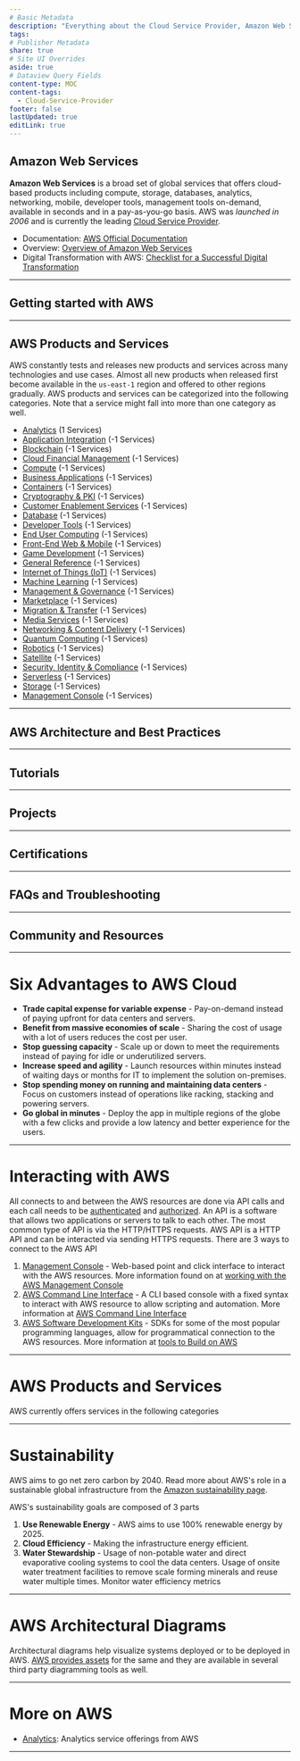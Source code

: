 ```yaml
---
# Basic Metadata
description: "Everything about the Cloud Service Provider, Amazon Web Services"
tags: 
# Publisher Metadata
share: true
# Site UI Overrides
aside: true
# Dataview Query Fields
content-type: MOC
content-tags:
  - Cloud-Service-Provider
footer: false
lastUpdated: true
editLink: true
---
```

## Amazon Web Services
**Amazon Web Services** is a broad set of global services that offers cloud-based products including compute, storage, databases, analytics, networking, mobile, developer tools, management tools on-demand, available in seconds and in a pay-as-you-go basis. AWS was *launched in 2006* and is currently the leading [Cloud Service Provider](Cloud%20Service%20Provider.md#).

- Documentation: [AWS Official Documentation](https://docs.aws.amazon.com/) 
- Overview: [Overview of Amazon Web Services](https://docs.aws.amazon.com/whitepapers/latest/aws-overview/introduction.html)
- Digital Transformation with AWS: [Checklist for a Successful Digital Transformation](https://aws.amazon.com/blogs/publicsector/your-checklist-for-a-successful-digital-transformation/)

---
## Getting started with AWS


---
## AWS Products and Services
AWS constantly tests and releases new products and services across many technologies and use cases. Almost all new products when released first become available in the `us-east-1` region and offered to other regions gradually. AWS products and services can be categorized into the following categories. Note that a service might fall into more than one category as well.
- [Analytics](./Analytics.md#) (1 Services)
- [Application Integration](./Application-Integration.md#) (-1 Services)
- [Blockchain](./Blockchain.md#) (-1 Services)
- [Cloud Financial Management](./Cloud-Financial-Management.md#) (-1 Services)
- [Compute](./Compute.md#) (-1 Services)
- [Business Applications](./Business-Applications.md#) (-1 Services)
- [Containers](./Containers.md#) (-1 Services)
- [Cryptography & PKI](./Cryptography-&-PKI.md#) (-1 Services)
- [Customer Enablement Services](./Customer-Enablement-Services.md#) (-1 Services)
- [Database](./Database.md#) (-1 Services)
- [Developer Tools](./Developer-Tools.md#) (-1 Services)
- [End User Computing](./End-User-Computing.md#) (-1 Services)
- [Front-End Web & Mobile](./Front-End-Web-&-Mobile.md#) (-1 Services)
- [Game Development](./Game-Development.md#) (-1 Services)
- [General Reference](./General-Reference.md#) (-1 Services)
- [Internet of Things (IoT)](./Internet-of-Things-(IoT).md#) (-1 Services)
- [Machine Learning](./Machine-Learning.md#) (-1 Services)
- [Management & Governance](./Management-&-Governance.md#) (-1 Services)
- [Marketplace](./Marketplace.md#) (-1 Services)
- [Migration & Transfer](./Migration-&-Transfer.md#) (-1 Services)
- [Media Services](./Media-Services.md#) (-1 Services)
- [Networking & Content Delivery](./Networking-&-Content-Delivery.md#) (-1 Services)
- [Quantum Computing](./Quantum-Computing.md#) (-1 Services)
- [Robotics](./Robotics.md#) (-1 Services)
- [Satellite](./Satellite.md#) (-1 Services)
- [Security, Identity & Compliance](./Security,-Identity-&-Compliance.md#) (-1 Services)
- [Serverless](./Serverless.md#) (-1 Services)
- [Storage](./Storage.md#) (-1 Services)
- [Management Console](./Management-Console.md#) (-1 Services)


---
## AWS Architecture and Best Practices

---
## Tutorials

---
## Projects

---
## Certifications

---
## FAQs and Troubleshooting

---
## Community and Resources

---
# Six Advantages to AWS Cloud
- **Trade capital expense for variable expense** - Pay-on-demand instead of paying upfront for data centers and servers.
- **Benefit from massive economies of scale** - Sharing the cost of usage with a lot of users reduces the cost per user.
- **Stop guessing capacity** - Scale up or down to meet the requirements instead of paying for idle or underutilized servers.
- **Increase speed and agility** - Launch resources within minutes instead of waiting days or months for IT to implement the solution on-premises.
- **Stop spending money on running and maintaining data centers** - Focus on customers instead of operations like racking, stacking and powering servers.
- **Go global in minutes** - Deploy the app in multiple regions of the globe with a few clicks and provide a low latency and better experience for the users.

---
# Interacting with AWS
All connects to and between the AWS resources are done via API calls and each call needs to be [authenticated](Authentication.md#) and [authorized](Authorization.md#). An API is a software that allows two applications or servers to talk to each other. The most common type of API is via the HTTP/HTTPS requests. AWS API is a HTTP API and can be interacted via sending HTTPS requests.  There are 3 ways to connect to the AWS API
1. [Management Console](./Management-Console.md#) - Web-based point and click interface to interact with the AWS resources. More information found on at [working with the AWS Management Console](https://docs.aws.amazon.com/awsconsolehelpdocs/latest/gsg/getting-started.html)
2. [AWS Command Line Interface](AWS%20Command%20Line%20Interface.md#) - A CLI based console with a fixed syntax to interact with AWS resource to allow scripting and automation. More information at [AWS Command Line Interface](https://aws.amazon.com/cli/)
3. [AWS Software Development Kits](AWS%20Tools%20and%20SDKs.md#) - SDKs for some of the most popular programming languages, allow for programmatical connection to the AWS resources. More information at [tools to Build on AWS](https://aws.amazon.com/tools/)

---
# AWS Products and Services


AWS currently offers services in the following categories

---
# Sustainability
AWS aims to go net zero carbon by 2040. Read more about AWS's role in a sustainable global infrastructure from the [Amazon sustainability page](https://sustainability.aboutamazon.com/).

AWS's sustainability goals are composed of 3 parts
1. **Use Renewable Energy** - AWS aims to use 100% renewable energy by 2025.
2. **Cloud Efficiency** - Making the infrastructure energy efficient.
3. **Water Stewardship** - Usage of non-potable water and direct evaporative cooling systems to cool the data centers. Usage of onsite water treatment facilities to remove scale forming minerals and reuse water multiple times. Monitor water efficiency metrics

---
# AWS Architectural Diagrams
Architectural diagrams help visualize systems deployed or to be deployed in AWS. [AWS provides assets](https://aws.amazon.com/architecture/icons/) for the same and they are available in several third party diagramming tools as well.

---
# More on AWS 
- [Analytics](./Analytics.md#): Analytics service offerings from AWS

---


